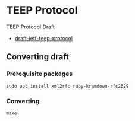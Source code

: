 # TEEP Protocol
TEEP Protocol Draft

* [draft-ietf-teep-protocol](./draft-ietf-teep-protocol.md)

## Converting draft

### Prerequisite packages

```
sudo apt install xml2rfc ruby-kramdown-rfc2629
```

### Converting

```
make
```
